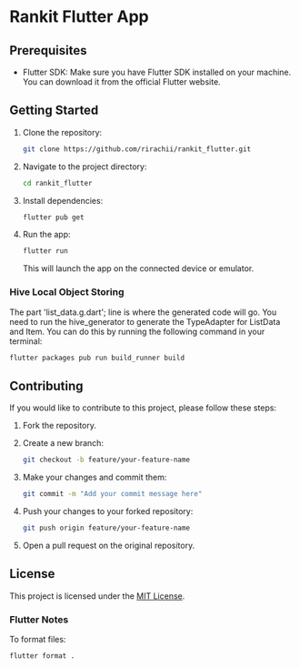 # Rankit Flutter App

## Prerequisites

- Flutter SDK: Make sure you have Flutter SDK installed on your machine. You can download it from the official Flutter website.

## Getting Started

1. Clone the repository:

   ```bash
   git clone https://github.com/rirachii/rankit_flutter.git
   ```

2. Navigate to the project directory:

   ```bash
   cd rankit_flutter
   ```

3. Install dependencies:

   ```bash
   flutter pub get
   ```

4. Run the app:

   ```bash
   flutter run
   ```

   This will launch the app on the connected device or emulator.

### Hive Local Object Storing

The part 'list_data.g.dart'; line is where the generated code will go. You need to run the hive_generator to generate the TypeAdapter for ListData and Item. You can do this by running the following command in your terminal:

   ```bash
   flutter packages pub run build_runner build
   ```

## Contributing

If you would like to contribute to this project, please follow these steps:

1. Fork the repository.

2. Create a new branch:

   ```bash
   git checkout -b feature/your-feature-name
   ```

3. Make your changes and commit them:

   ```bash
   git commit -m "Add your commit message here"
   ```

4. Push your changes to your forked repository:

   ```bash
   git push origin feature/your-feature-name
   ```

5. Open a pull request on the original repository.

## License

This project is licensed under the [MIT License](LICENSE).


### Flutter Notes
To format files: 

   ```bash
   flutter format .
   ```